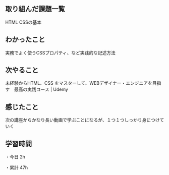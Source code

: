 ## 取り組んだ課題一覧

HTML CSSの基本
## わかったこと

実務でよく使うCSSプロパティ、など実践的な記述方法
## 次やること

未経験からHTML、CSS をマスターして、WEBデザイナー・エンジニアを目指す　最高の実践コース | Udemy

## 感じたこと

次の講座からかなり長い動画で学ぶことになるが、１つ１つしっかり身につけていく

## 学習時間

・今日 2h

・累計 47h

